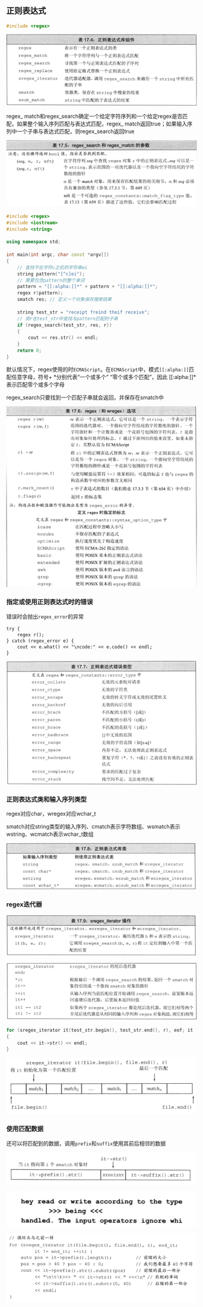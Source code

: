 ## 正则表达式

```cc
#include <regex>
```

![image-20220910113433177](image/image-20220910113433177.png)

regex_ match和regex_search确定一个给定字符序列和一个给定regex是否匹配，如果整个输入序列匹配与表达式匹配，regex_ match返回true；如果输入序列中一个子串与表达式匹配，则regex_search返回true

![image-20220912104612332](image/image-20220912104612332.png)



```cc
#include <regex>
#include <iostream>
#include <string>

using namespace std;

int main(int argc, char const *argv[])
{
    // 查找不在字符c之后的字符串ei
    string pattern("[^c]ei");
    // 需要包含pattern的整个单词
    pattern = "[[:alpha:]]*" + pattern + "[[:alpha:]]*";
    regex r(pattern);
    smatch res; // 定义一个对象保存搜索结果

    string test_str = "receipt freind theif receive";
    // 用r在test_str中查找与pattern匹配的子串
    if (regex_search(test_str, res, r))
    {
        cout << res.str() << endl;
    }
    return 0;
}
```

默认情况下，regex使用的时`ECMAScript`。在`ECMAScript`中，模式`[[:alpha:]]`匹配任意字母，符号+ *分别代表“一个或多个” “零个或多个匹配”，因此 [[:alpha:]]\*表示匹配零个或多个字母

regex_search只要找到一个匹配子串就会返回，并保存在smatch中

![image-20220912110137390](image/image-20220912110137390.png)

### 指定或使用正则表达式时的错误

错误时会抛出`regex_error`的异常

```
try {
	regex r();
} catch (regex_error e) {
	cout << e.what() << "\ncode:" << e.code() << endl;
} 
```

![image-20220913104618584](image/image-20220913104618584.png)

### 正则表达式类和输入序列类型

regex对应char，wregex对应wchar_t

smatch对应string类型的输入序列、cmatch表示字符数组、wsmatch表示wstring、wcmatch表示wchar_t数组

![image-20220913105346901](image/image-20220913105346901.png)



### regex迭代器

![image-20220913105826920](image/image-20220913105826920.png)

![image-20220913105841799](image/image-20220913105841799.png)

```cc
for (sregex_iterator it(test_str.begin(), test_str.end(), r), eof; it != eof; ++it)
{
	cout << it->str() << endl;
}
```

![image-20220913110341167](image/image-20220913110341167.png)

### 使用匹配数据

还可以将匹配到的数据，调用`prefix`和`suffix`使用其前后相邻的数据

![image-20220913111407174](image/image-20220913111407174.png)

![image-20220913111225930](image/image-20220913111225930.png)

![image-20220913111344216](image/image-20220913111344216.png)